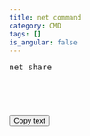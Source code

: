 ```yaml
---
title: net command
category: CMD
tags: []
is_angular: false
---
```

<script>
function copytext() {
  /* Get the text field */
  var copyText = document.getElementById("netshare");

  /* Select the text field */
  copyText.select();

  /* Copy the text inside the text field */
  document.execCommand("copy");

  /* Alert the copied text */
  alert("Copied the text: " + copyText.value);
};

</script>

<pre id="netshare">
net share
<pre>



<!-- The button used to copy the text -->
<button onclick="copytext()">Copy text</button>





